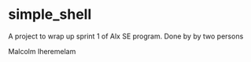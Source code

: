 # simple_shell
A project to wrap up sprint 1 of Alx SE program. Done by by two persons

Malcolm Iheremelam
